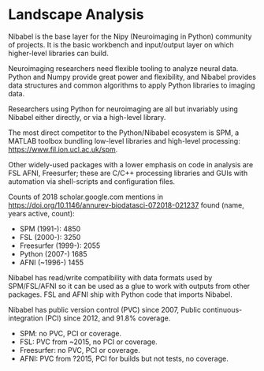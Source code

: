 # Landscape Analysis

<!---
Describe the other software tools (either proprietary or open source) that
the audience for this proposal is primarily using. How do the software
projects in this proposal compare to these other tools in terms of size of
user base, usage, and maturity? How do existing tools and the project(s) in
this proposal interact? (maximum of 250 words)
-->

<!-- 247/250 words -->

Nibabel is the base layer for the Nipy (Neuroimaging in Python) community of projects.  It is the basic workbench and input/output layer on which higher-level libraries can build.

Neuroimaging researchers need flexible tooling to analyze neural data. Python
and Numpy provide great power and flexibility, and Nibabel provides data
structures and common algorithms to apply Python libraries to imaging data.

Researchers using Python for neuroimaging are all but invariably using Nibabel either directly, or via a high-level library.

The most direct competitor to the Python/Nibabel ecosystem is SPM,
a MATLAB toolbox bundling low-level libraries and high-level processing: https://www.fil.ion.ucl.ac.uk/spm.

Other widely-used packages with a lower emphasis on code in analysis are FSL
AFNI, Freesurfer; these are C/C++ processing libraries and GUIs with
automation via shell-scripts and configuration files.

Counts of 2018 scholar.google.com mentions in https://doi.org/10.1146/annurev-biodatasci-072018-021237 found (name, years active, count):

* SPM (1991-): 4850
* FSL (2000-): 3250
* Freesurfer (1999-): 2055
* Python (2007-) 1685
* AFNI (~1996-) 1455

Nibabel has read/write compatibility with data formats used by SPM/FSL/AFNI so
it can be used as a glue to work with outputs from other packages.  FSL and
AFNI ship with Python code that imports Nibabel.

Nibabel has public version control (PVC) since 2007, Public continuous-integration (PCI) since 2012, and 91.8% coverage.

* SPM: no PVC, PCI or coverage.
* FSL: PVC from ~2015, no PCI or coverage.
* Freesurfer: no PVC, PCI or coverage.
* AFNI: PVC from ?2015, PCI for builds but not tests, no coverage.
